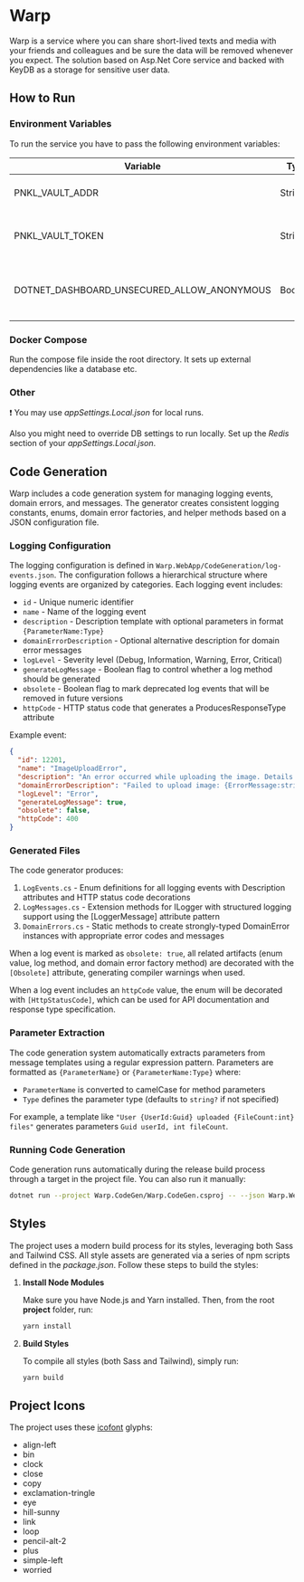 # Warp

Warp is a service where you can share short-lived texts and media with your friends and colleagues and be sure the data will be removed whenever you expect. The solution based on Asp.Net Core service and backed with KeyDB as a storage for sensitive user data.


## How to Run


### Environment Variables

To run the service you have to pass the following environment variables:

|Variable        |Type  |Notes|Description                        |
|----------------|------|-----|-----------------------------------|
|PNKL_VAULT_ADDR |String|     |An address of a Vault instance     |
|PNKL_VAULT_TOKEN|String|     |An access token of a Vault instance|
|DOTNET_DASHBOARD_UNSECURED_ALLOW_ANONYMOUS|Boolean|Local env only| Dsiables the telemetry dashboard login|

### Docker Compose

Run the compose file inside the root directory. It sets up external dependencies like a database etc.


### Other

:exclamation: You may use _appSettings.Local.json_ for local runs.

Also you might need to override DB settings to run locally. Set up the _Redis_ section of your _appSettings.Local.json_.


## Code Generation

Warp includes a code generation system for managing logging events, domain errors, and messages. The generator creates consistent logging constants, enums, domain error factories, and helper methods based on a JSON configuration file.

### Logging Configuration

The logging configuration is defined in `Warp.WebApp/CodeGeneration/log-events.json`. The configuration follows a hierarchical structure where logging events are organized by categories. Each logging event includes:

- `id` - Unique numeric identifier
- `name` - Name of the logging event
- `description` - Description template with optional parameters in format `{ParameterName:Type}`
- `domainErrorDescription` - Optional alternative description for domain error messages
- `logLevel` - Severity level (Debug, Information, Warning, Error, Critical)
- `generateLogMessage` - Boolean flag to control whether a log method should be generated
- `obsolete` - Boolean flag to mark deprecated log events that will be removed in future versions
- `httpCode` - HTTP status code that generates a ProducesResponseType attribute

Example event:
```json
{
  "id": 12201,
  "name": "ImageUploadError",
  "description": "An error occurred while uploading the image. Details: '{ErrorMessage:string}'.",
  "domainErrorDescription": "Failed to upload image: {ErrorMessage:string}",
  "logLevel": "Error",
  "generateLogMessage": true,
  "obsolete": false,
  "httpCode": 400
}
```

### Generated Files

The code generator produces:

1. `LogEvents.cs` - Enum definitions for all logging events with Description attributes and HTTP status code decorations
2. `LogMessages.cs` - Extension methods for ILogger with structured logging support using the [LoggerMessage] attribute pattern
3. `DomainErrors.cs` - Static methods to create strongly-typed DomainError instances with appropriate error codes and messages

When a log event is marked as `obsolete: true`, all related artifacts (enum value, log method, and domain error factory method) are decorated with the `[Obsolete]` attribute, generating compiler warnings when used.

When a log event includes an `httpCode` value, the enum will be decorated with `[HttpStatusCode]`, which can be used for API documentation and response type specification.

### Parameter Extraction

The code generation system automatically extracts parameters from message templates using a regular expression pattern. Parameters are formatted as `{ParameterName}` or `{ParameterName:Type}` where:

- `ParameterName` is converted to camelCase for method parameters
- `Type` defines the parameter type (defaults to `string?` if not specified)

For example, a template like `"User {UserId:Guid} uploaded {FileCount:int} files"` generates parameters `Guid userId, int fileCount`.

### Running Code Generation

Code generation runs automatically during the release build process through a target in the project file. You can also run it manually:

```bash
dotnet run --project Warp.CodeGen/Warp.CodeGen.csproj -- --json Warp.WebApp/CodeGeneration/log-events.json --constants Warp.WebApp/Constants/Logging/LogEvents.cs --messages Warp.WebApp/Telemetry/Logging/LogMessages.cs --domain-errors Warp.WebApp/Extensions/DomainErrorExtensions.cs
```

## Styles

The project uses a modern build process for its styles, leveraging both Sass and Tailwind CSS. All style assets are generated via a series of npm scripts defined in the _package.json_. Follow these steps to build the styles:
1. **Install Node Modules**

   Make sure you have Node.js and Yarn installed. Then, from the root **project** folder, run:

   ```bash
   yarn install
   ```
2. **Build Styles**

   To compile all styles (both Sass and Tailwind), simply run:

   ```bash
   yarn build
   ```


## Project Icons

The project uses these [icofont](https://icofont.com) glyphs:

- align-left
- bin
- clock
- close
- copy
- exclamation-tringle
- eye
- hill-sunny
- link
- loop
- pencil-alt-2
- plus
- simple-left
- worried
